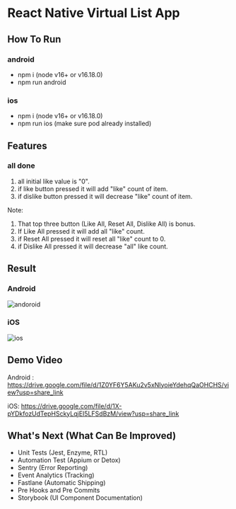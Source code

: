 # React Native Virtual List App

## How To Run

### android

- npm i (node v16+ or v16.18.0)
- npm run android

### ios

- npm i (node v16+ or v16.18.0)
- npm run ios (make sure pod already installed)

## Features

### all done

1. all initial like value is "0".
2. if like button pressed it will add "like" count of item.
3. if dislike button pressed it will decrease "like" count of item.

Note:

1. That top three button (Like All, Reset All, Dislike All) is bonus.
2. If Like All pressed it will add all "like" count.
3. if Reset All pressed it will reset all "like" count to 0.
4. if Dislike All pressed it will decrease "all" like count.

## Result

### Android

![andoroid](https://i.ibb.co/zr720xg/Screen-Shot-2023-04-28-at-01-59-43.png)

### iOS

![ios](https://i.ibb.co/VHYv6mH/Screen-Shot-2023-04-28-at-02-15-58.png)

## Demo Video

Android : https://drive.google.com/file/d/1Z0YF6Y5AKu2v5xNIyoieYdehqQaOHCHS/view?usp=share_link

iOS: https://drive.google.com/file/d/1X-pYDkfozUdTepHSckyLqjEI5LFSdBzM/view?usp=share_link

## What's Next (What Can Be Improved)

- Unit Tests (Jest, Enzyme, RTL)
- Automation Test (Appium or Detox)
- Sentry (Error Reporting)
- Event Analytics (Tracking)
- Fastlane (Automatic Shipping)
- Pre Hooks and Pre Commits
- Storybook (UI Component Documentation)
